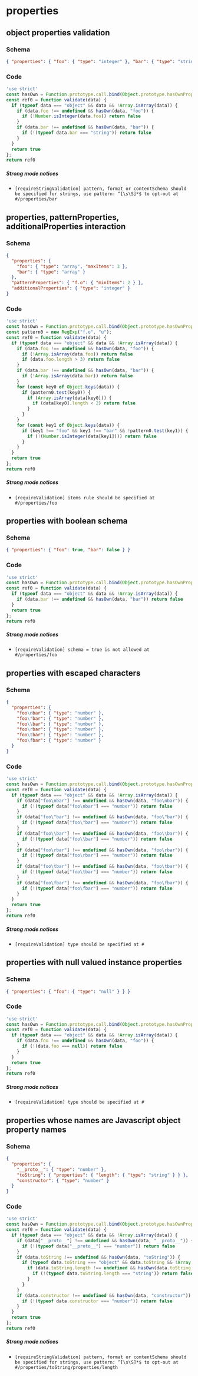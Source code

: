 # properties

## object properties validation

### Schema

```json
{ "properties": { "foo": { "type": "integer" }, "bar": { "type": "string" } } }
```

### Code

```js
'use strict'
const hasOwn = Function.prototype.call.bind(Object.prototype.hasOwnProperty);
const ref0 = function validate(data) {
  if (typeof data === "object" && data && !Array.isArray(data)) {
    if (data.foo !== undefined && hasOwn(data, "foo")) {
      if (!Number.isInteger(data.foo)) return false
    }
    if (data.bar !== undefined && hasOwn(data, "bar")) {
      if (!(typeof data.bar === "string")) return false
    }
  }
  return true
};
return ref0
```

##### Strong mode notices

 * `[requireStringValidation] pattern, format or contentSchema should be specified for strings, use pattern: ^[\s\S]*$ to opt-out at #/properties/bar`


## properties, patternProperties, additionalProperties interaction

### Schema

```json
{
  "properties": {
    "foo": { "type": "array", "maxItems": 3 },
    "bar": { "type": "array" }
  },
  "patternProperties": { "f.o": { "minItems": 2 } },
  "additionalProperties": { "type": "integer" }
}
```

### Code

```js
'use strict'
const hasOwn = Function.prototype.call.bind(Object.prototype.hasOwnProperty);
const pattern0 = new RegExp("f.o", "u");
const ref0 = function validate(data) {
  if (typeof data === "object" && data && !Array.isArray(data)) {
    if (data.foo !== undefined && hasOwn(data, "foo")) {
      if (!Array.isArray(data.foo)) return false
      if (data.foo.length > 3) return false
    }
    if (data.bar !== undefined && hasOwn(data, "bar")) {
      if (!Array.isArray(data.bar)) return false
    }
    for (const key0 of Object.keys(data)) {
      if (pattern0.test(key0)) {
        if (Array.isArray(data[key0])) {
          if (data[key0].length < 2) return false
        }
      }
    }
    for (const key1 of Object.keys(data)) {
      if (key1 !== "foo" && key1 !== "bar" && !pattern0.test(key1)) {
        if (!(Number.isInteger(data[key1]))) return false
      }
    }
  }
  return true
};
return ref0
```

##### Strong mode notices

 * `[requireValidation] items rule should be specified at #/properties/foo`


## properties with boolean schema

### Schema

```json
{ "properties": { "foo": true, "bar": false } }
```

### Code

```js
'use strict'
const hasOwn = Function.prototype.call.bind(Object.prototype.hasOwnProperty);
const ref0 = function validate(data) {
  if (typeof data === "object" && data && !Array.isArray(data)) {
    if (data.bar !== undefined && hasOwn(data, "bar")) return false
  }
  return true
};
return ref0
```

##### Strong mode notices

 * `[requireValidation] schema = true is not allowed at #/properties/foo`


## properties with escaped characters

### Schema

```json
{
  "properties": {
    "foo\nbar": { "type": "number" },
    "foo\"bar": { "type": "number" },
    "foo\\bar": { "type": "number" },
    "foo\rbar": { "type": "number" },
    "foo\tbar": { "type": "number" },
    "foo\fbar": { "type": "number" }
  }
}
```

### Code

```js
'use strict'
const hasOwn = Function.prototype.call.bind(Object.prototype.hasOwnProperty);
const ref0 = function validate(data) {
  if (typeof data === "object" && data && !Array.isArray(data)) {
    if (data["foo\nbar"] !== undefined && hasOwn(data, "foo\nbar")) {
      if (!(typeof data["foo\nbar"] === "number")) return false
    }
    if (data["foo\"bar"] !== undefined && hasOwn(data, "foo\"bar")) {
      if (!(typeof data["foo\"bar"] === "number")) return false
    }
    if (data["foo\\bar"] !== undefined && hasOwn(data, "foo\\bar")) {
      if (!(typeof data["foo\\bar"] === "number")) return false
    }
    if (data["foo\rbar"] !== undefined && hasOwn(data, "foo\rbar")) {
      if (!(typeof data["foo\rbar"] === "number")) return false
    }
    if (data["foo\tbar"] !== undefined && hasOwn(data, "foo\tbar")) {
      if (!(typeof data["foo\tbar"] === "number")) return false
    }
    if (data["foo\fbar"] !== undefined && hasOwn(data, "foo\fbar")) {
      if (!(typeof data["foo\fbar"] === "number")) return false
    }
  }
  return true
};
return ref0
```

##### Strong mode notices

 * `[requireValidation] type should be specified at #`


## properties with null valued instance properties

### Schema

```json
{ "properties": { "foo": { "type": "null" } } }
```

### Code

```js
'use strict'
const hasOwn = Function.prototype.call.bind(Object.prototype.hasOwnProperty);
const ref0 = function validate(data) {
  if (typeof data === "object" && data && !Array.isArray(data)) {
    if (data.foo !== undefined && hasOwn(data, "foo")) {
      if (!(data.foo === null)) return false
    }
  }
  return true
};
return ref0
```

##### Strong mode notices

 * `[requireValidation] type should be specified at #`


## properties whose names are Javascript object property names

### Schema

```json
{
  "properties": {
    "__proto__": { "type": "number" },
    "toString": { "properties": { "length": { "type": "string" } } },
    "constructor": { "type": "number" }
  }
}
```

### Code

```js
'use strict'
const hasOwn = Function.prototype.call.bind(Object.prototype.hasOwnProperty);
const ref0 = function validate(data) {
  if (typeof data === "object" && data && !Array.isArray(data)) {
    if (data["__proto__"] !== undefined && hasOwn(data, "__proto__")) {
      if (!(typeof data["__proto__"] === "number")) return false
    }
    if (data.toString !== undefined && hasOwn(data, "toString")) {
      if (typeof data.toString === "object" && data.toString && !Array.isArray(data.toString)) {
        if (data.toString.length !== undefined && hasOwn(data.toString, "length")) {
          if (!(typeof data.toString.length === "string")) return false
        }
      }
    }
    if (data.constructor !== undefined && hasOwn(data, "constructor")) {
      if (!(typeof data.constructor === "number")) return false
    }
  }
  return true
};
return ref0
```

##### Strong mode notices

 * `[requireStringValidation] pattern, format or contentSchema should be specified for strings, use pattern: ^[\s\S]*$ to opt-out at #/properties/toString/properties/length`

